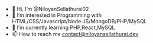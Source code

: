 - 👋 Hi, I’m @NiloyanSellathurai02
- 👀 I’m interested in Programming with HTML/CSS/Javascript/Node.JS/MongoDB/PHP/MySQL
- 🌱 I’m currently learning PHP,React,MySQL
- 📫 How to reach me contact@niloyansellathurai.dev
